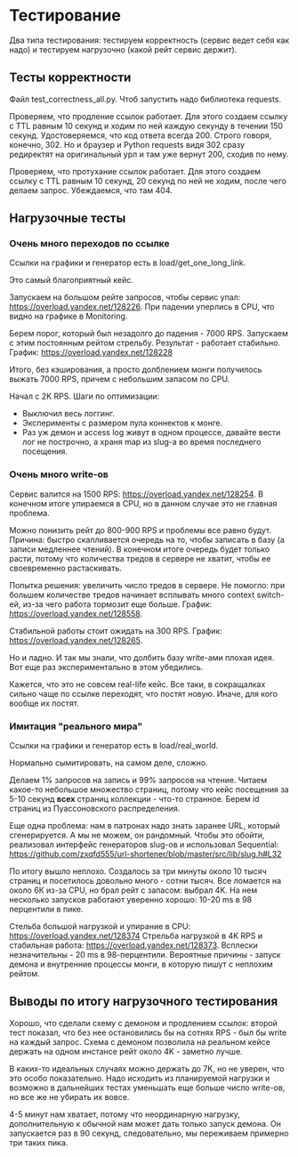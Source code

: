# Тестирование

Два типа тестирования: тестируем корректность (сервис ведет себя как надо) и тестируем нагрузочно (какой рейт сервис держит).

## Тесты корректности

Файл test_correctness_all.py. Чтоб запустить надо библиотека requests.

Проверяем, что продление ссылок работает. Для этого создаем ссылку с TTL равным 10 секунд и ходим по ней каждую секунду в течении 150 секунд. Удостоверяемся, что код ответа всегда 200. Строго говоря, конечно, 302. Но и браузер и Python requests видя 302 сразу редиректят на оригинальный урл и там уже вернут 200, сходив по нему.

Проверяем, что протухание ссылок работает. Для этого создаем ссылку с TTL равным 10 секунд, 20 секунд по ней не ходим, после чего делаем запрос. Убеждаемся, что там 404.

## Нагрузочные тесты

### Очень много переходов по ссылке

Ссылки на графики и генератор есть в load/get_one_long_link.

Это самый благоприятный кейс.

Запускаем на большом рейте запросов, чтобы сервис упал: https://overload.yandex.net/128226. При падении уперлись в CPU, что видно на графике в Monitoring.

Берем порог, который был незадолго до падения - 7000 RPS. Запускаем с этим постоянным рейтом стрельбу. Результат - работает стабильно. График: https://overload.yandex.net/128228

Итого, без кэширования, а просто долблением монги получилось выжать 7000 RPS, причем с небольшим запасом по CPU.

Начал с 2K RPS. Шаги по оптимизации:
  - Выключил весь логгинг.
  - Эксперименты с размером пула коннектов к монге.
  - Раз уж демон и access log живут в одном процессе, давайте вести лог не построчно, а храня map из slug-а во время последнего посещения.

### Очень много write-ов

Сервис валится на 1500 RPS: https://overload.yandex.net/128254. В конечном итоге упираемся в CPU, но в данном случае это не главная проблема.

Можно понизить рейт до 800-900 RPS и проблемы все равно будут. Причина: быстро скапливается очередь на то, чтобы записать в базу (а записи медленнее чтений). В конечном итоге очередь будет только расти, потому что количества тредов в сервере не хватит, чтобы ее своевременно растаскивать.

Попытка решения: увеличить число тредов в сервере. Не помогло: при большем количестве тредов начинает всплывать много context switch-ей, из-за чего работа тормозит еще больше. График: https://overload.yandex.net/128558.

Стабильной работы стоит ожидать на 300 RPS. График: https://overload.yandex.net/128265.

Но и ладно. И так мы знали, что долбить базу write-ами плохая идея. Вот еще раз экспериментально в этом убедились.

Кажется, что это не совсем real-life кейс. Все таки, в сокращалках сильно чаще по ссылке переходят, что постят новую. Иначе, для кого вообще их постят.

### Имитация "реального мира"

Ссылки на графики и генератор есть в load/real_world.

Нормально сымитировать, на самом деле, сложно.

Делаем 1% запросов на запись и 99% запросов на чтение. Читаем какое-то небольшое множество страниц, потому что кейс посещения за 5-10 секунд  __всех__ страниц коллекции - что-то странное. Берем id страниц из Пуассоновского распределения.

Еще одна проблема: нам в патронах надо знать заранее URL, который сгенерируется. А мы не можем, он рандомный. Чтобы это обойти, реализовал интерфейс генераторов slug-ов и использовал Sequential: https://github.com/zxqfd555/url-shortener/blob/master/src/lib/slug.h#L32

По итогу вышло неплохо. Создалось за три минуты около 10 тысяч страниц и посетилось довольно много - сотни тысяч. Все ломается на около 6К из-за CPU, но брал рейт с запасом: выбрал 4K. На нем несколько запусков работают уверенно хорошо: 10-20 ms в 98 перцентили в пике.

Стельба большой нагрузкой и упирание в CPU: https://overload.yandex.net/128374
Стрельба нагрузкой в 4K RPS и стабильная работа: https://overload.yandex.net/128373. Всплески незначительны - 20 ms в 98-перцентили. Вероятные причины - запуск демона и внутренние процессы монги, в которую пишут с неплохим рейтом.

## Выводы по итогу нагрузочного тестирования

Хорошо, что сделали схему с демоном и продлением ссылок: второй тест показал, что без нее остановились бы на сотнях RPS - был бы write на каждый запрос. Схема с демоном позволила на реальном кейсе держать на одном инстансе рейт около 4K - заметно лучше.

В каких-то идеальных случаях можно держать до 7K, но не уверен, что это особо показательно. Надо исходить из планируемой нагрузки и возможно в дальнейших тестах уменьшать еще больше число write-ов, но все же не убирать их вовсе.

4-5 минут нам хватает, потому что неординарную нагрузку, дополнительную к обычной нам может дать только запуск демона. Он запускается раз в 90 секунд, следовательно, мы переживаем примерно три таких пика.
